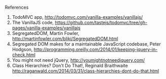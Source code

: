 References
  1. TodoMVC app,
     http://todomvc.com/vanilla-examples/vanillajs/
  2. The VanillaJS code,
     https://github.com/tastejs/todomvc/tree/gh-pages/vanilla-examples/vanillajs
  3. SegregatedDOM, Martin Fowler,
     http://martinfowler.com/bliki/SegregatedDOM.html
  4. Segregated DOM makes for a maintainable JavaScript codebase, Peter Hodgson,
     http://programming.oreilly.com/2014/01/keeping-jquery-in-check.html
  5. You might not need jQuery,
     http://youmightnotneedjquery.com/
  6. Class Hierarchies? Don't Do That!, Reginald Braithwaite
     http://raganwald.com/2014/03/31/class-hierarchies-dont-do-that.html
